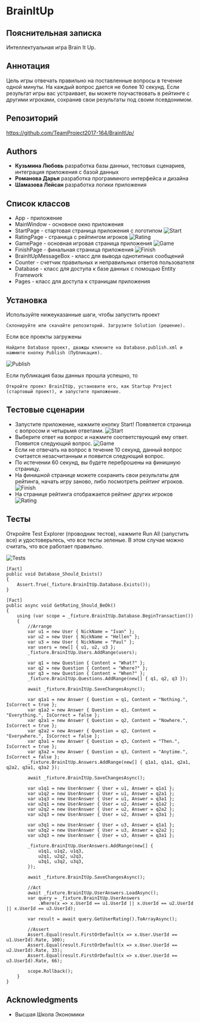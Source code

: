 ﻿# BrainItUp
## Пояснительная записка

Интеллектуальная игра Brain It Up. 

## Аннотация

Цель игры отвечать правильно на поставленные вопросы в течение одной минуты. 
На каждый вопрос дается не более 10 секунд. Если результат игры вас устраивает, вы можете поучаствовать 
в рейтинге с другими игроками, сохранив свои результаты под своим псевдонимом.

## Репозиторий

https://github.com/TeamProject2017-164/BrainItUp/

## Authors

* **Кузьмина Любовь** разработка базы данных, тестовых сценариев, интеграция приложения с базой данных 
* **Романова Дарья** разработка программного интерфейса и дизайна
* **Шамазова Лейсан** разработка логики приложения

## Список классов
* App - приложение
* MainWindow - основное окно приложения
* StartPage - стартовая страница приложения с логотипом
![Start](https://github.com/TeamProject2017-164/BrainItUp/blob/master/ScreenShoots/Start.png)
* RatingPage - страница с рейтингом игроков
![Rating](https://github.com/TeamProject2017-164/BrainItUp/blob/master/ScreenShoots/Rating.png)
* GamePage - основная игровая страница приложения
![Game](https://github.com/TeamProject2017-164/BrainItUp/blob/master/ScreenShoots/Game.png)
* FinishPage - финальная страница приложения
![Finish](https://github.com/TeamProject2017-164/BrainItUp/blob/master/ScreenShoots/Finish.png)
* BrainItUpMessageBox - класс для вывода однотипных сообщений
* Counter - счетчик правильных и неправильных ответов пользователя
* Database - класс для доступа к базе данных с помощью Entity Framework 
* Pages - класс для доступа к страницам приложения

## Установка

Используйте нижеуказанные шаги, чтобы запустить проект

```
Склонируйте или скачайте репозиторий. Загрузите Solution (решение).
```

Если все проекты загружены

```
Найдите Database проект, дважды кликните на Database.publish.xml и нажмите кнопку Publish (Публикация). 
```
![Publish](https://github.com/TeamProject2017-164/BrainItUp/blob/master/ScreenShoots/Publish.png)

Если публикация базы данных прошла успешно, то

```
Откройте проект BrainItUp, установите его, как Startup Project (стартовый проект), и запустите приложение.
```
## Тестовые сценарии

* Запустите приложение, нажмите кнопку Start! Появляется страница с вопросом и четырьмя ответами. 
![Start](https://github.com/TeamProject2017-164/BrainItUp/blob/master/ScreenShoots/Start.png)
* Выберите ответ на вопрос и нажмите соответствующий ему ответ. Появится следующий вопрос.
![Game](https://github.com/TeamProject2017-164/BrainItUp/blob/master/ScreenShoots/Game.png)
* Если не отвечать на вопрос в течение 10 секунд, данный вопрос считается незасчитанным и появится следующий вопрос.
* По истечении 60 секунд, вы будете переброшены на финишную страницу.
* На финишной странице можете сохранить свои результаты для рейтинга, начать игру заново, либо посмотреть рейтинг игроков.
![Finish](https://github.com/TeamProject2017-164/BrainItUp/blob/master/ScreenShoots/Finish.png)
* На странице рейтинга отображается рейтинг других игроков
![Rating](https://github.com/TeamProject2017-164/BrainItUp/blob/master/ScreenShoots/Rating.png)

## Тесты

Откройте Test Explorer (проводник тестов), нажмите Run All (запустить все) и удостоверьтесь, что все тесты зеленые.
В этом случае можно считать, что все работает правильно.

![Tests](https://github.com/TeamProject2017-164/BrainItUp/blob/master/ScreenShoots/Tests.png)


```
[Fact]
public void Database_Should_Exists()
{
    Assert.True(_fixture.BrainItUp.Database.Exists());
}

[Fact]
public async void GetRating_Should_BeOk()
{
    using (var scope = _fixture.BrainItUp.Database.BeginTransaction())
    {
        //Arrange
        var u1 = new User { NickName = "Ivan" };
        var u2 = new User { NickName = "Hellen" };
        var u3 = new User { NickName = "Paul" };
        var users = new[] { u1, u2, u3 };
        _fixture.BrainItUp.Users.AddRange(users);

        var q1 = new Question { Content = "What?" };
        var q2 = new Question { Content = "Where?" };
        var q3 = new Question { Content = "When?" };
        _fixture.BrainItUp.Questions.AddRange(new[] { q1, q2, q3 });

        await _fixture.BrainItUp.SaveChangesAsync(); 

        var q1a1 = new Answer { Question = q1, Content = "Nothing.", IsCorrect = true };
        var q1a2 = new Answer { Question = q1, Content = "Everything.", IsCorrect = false };
        var q2a1 = new Answer { Question = q2, Content = "Nowhere.", IsCorrect = true };
        var q2a2 = new Answer { Question = q2, Content = "Everywhere.", IsCorrect = false };
        var q3a1 = new Answer { Question = q3, Content = "Then.", IsCorrect = true };
        var q3a2 = new Answer { Question = q3, Content = "Anytime.", IsCorrect = false };
        _fixture.BrainItUp.Answers.AddRange(new[] { q1a1, q1a1, q2a1, q2a2, q3a1, q3a2 });

        await _fixture.BrainItUp.SaveChangesAsync(); 

        var u1q1 = new UserAnswer { User = u1, Answer = q1a1 };
        var u1q2 = new UserAnswer { User = u1, Answer = q2a1 };
        var u1q3 = new UserAnswer { User = u1, Answer = q3a1 };
        var u2q1 = new UserAnswer { User = u2, Answer = q1a2 };
        var u2q2 = new UserAnswer { User = u2, Answer = q2a2 };
        var u2q3 = new UserAnswer { User = u2, Answer = q3a1 };

        var u3q1 = new UserAnswer { User = u3, Answer = q1a1 };
        var u3q2 = new UserAnswer { User = u3, Answer = q2a2 };
        var u3q3 = new UserAnswer { User = u3, Answer = q3a1 };

        _fixture.BrainItUp.UserAnswers.AddRange(new[] {
            u1q1, u1q2, u1q3,
            u2q1, u2q2, u2q3,
            u3q1, u3q2, u3q3,
        });

        await _fixture.BrainItUp.SaveChangesAsync();

        //Act
        await _fixture.BrainItUp.UserAnswers.LoadAsync();
        var query = _fixture.BrainItUp.UserAnswers
            .Where(x => x.UserId == u1.UserId || x.UserId == u2.UserId || x.UserId == u3.UserId);

        var result = await query.GetUserRating().ToArrayAsync();

        //Assert
        Assert.Equal(result.FirstOrDefault(x => x.User.UserId == u1.UserId).Rate, 100);
        Assert.Equal(result.FirstOrDefault(x => x.User.UserId == u2.UserId).Rate, 33);
        Assert.Equal(result.FirstOrDefault(x => x.User.UserId == u3.UserId).Rate, 66);

        scope.Rollback();
    }
}
```

## Acknowledgments

* Высшая Школа Экономики
